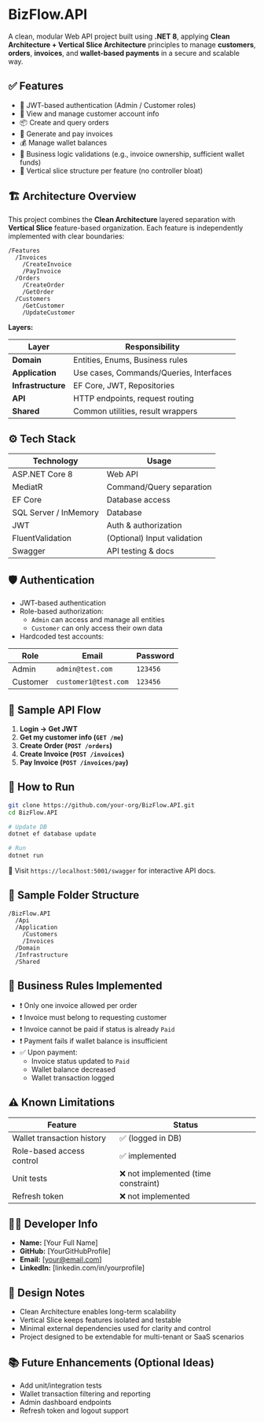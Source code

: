 # BizFlow.API

A clean, modular Web API project built using **.NET 8**, applying **Clean Architecture + Vertical Slice Architecture** principles to manage **customers**, **orders**, **invoices**, and **wallet-based payments** in a secure and scalable way.

## ✅ Features

- 🔐 JWT-based authentication (Admin / Customer roles)
- 👤 View and manage customer account info
- 📦 Create and query orders
- 🧾 Generate and pay invoices
- 💰 Manage wallet balances
- 🧠 Business logic validations (e.g., invoice ownership, sufficient wallet funds)
- 📄 Vertical slice structure per feature (no controller bloat)

## 🏗 Architecture Overview

This project combines the **Clean Architecture** layered separation with **Vertical Slice** feature-based organization. Each feature is independently implemented with clear boundaries:

```
/Features
  /Invoices
    /CreateInvoice
    /PayInvoice
  /Orders
    /CreateOrder
    /GetOrder
  /Customers
    /GetCustomer
    /UpdateCustomer
```

**Layers:**

| Layer | Responsibility |
|-------|----------------|
| **Domain** | Entities, Enums, Business rules |
| **Application** | Use cases, Commands/Queries, Interfaces |
| **Infrastructure** | EF Core, JWT, Repositories |
| **API** | HTTP endpoints, request routing |
| **Shared** | Common utilities, result wrappers |

## ⚙️ Tech Stack

| Technology | Usage |
|------------|-------|
| ASP.NET Core 8 | Web API |
| MediatR | Command/Query separation |
| EF Core | Database access |
| SQL Server / InMemory | Database |
| JWT | Auth & authorization |
| FluentValidation | (Optional) Input validation |
| Swagger | API testing & docs |

## 🛡 Authentication

- JWT-based authentication
- Role-based authorization:
  - `Admin` can access and manage all entities
  - `Customer` can only access their own data
- Hardcoded test accounts:

| Role | Email | Password |
|------|-------|----------|
| Admin | `admin@test.com` | `123456` |
| Customer | `customer1@test.com` | `123456` |

## 🔄 Sample API Flow

1. **Login → Get JWT**
2. **Get my customer info (`GET /me`)**
3. **Create Order (`POST /orders`)**
4. **Create Invoice (`POST /invoices`)**
5. **Pay Invoice (`POST /invoices/pay`)**

## 🧪 How to Run

```bash
git clone https://github.com/your-org/BizFlow.API.git
cd BizFlow.API

# Update DB
dotnet ef database update

# Run
dotnet run
```

📍 Visit `https://localhost:5001/swagger` for interactive API docs.

## 📁 Sample Folder Structure

```
/BizFlow.API
  /Api
  /Application
    /Customers
    /Invoices
  /Domain
  /Infrastructure
  /Shared
```

## 📌 Business Rules Implemented

- ❗ Only one invoice allowed per order
- ❗ Invoice must belong to requesting customer
- ❗ Invoice cannot be paid if status is already `Paid`
- ❗ Payment fails if wallet balance is insufficient
- ✅ Upon payment:
  - Invoice status updated to `Paid`
  - Wallet balance decreased
  - Wallet transaction logged

## ⚠️ Known Limitations

| Feature | Status |
|---------|--------|
| Wallet transaction history | ✅ (logged in DB) |
| Role-based access control | ✅ implemented |
| Unit tests | ❌ not implemented (time constraint) |
| Refresh token | ❌ not implemented |

## 👨‍💻 Developer Info

- **Name:** [Your Full Name]
- **GitHub:** [YourGitHubProfile]
- **Email:** [your@email.com]
- **LinkedIn:** [linkedin.com/in/yourprofile]

## 🧠 Design Notes

- Clean Architecture enables long-term scalability
- Vertical Slice keeps features isolated and testable
- Minimal external dependencies used for clarity and control
- Project designed to be extendable for multi-tenant or SaaS scenarios

## 📚 Future Enhancements (Optional Ideas)

- Add unit/integration tests
- Wallet transaction filtering and reporting
- Admin dashboard endpoints
- Refresh token and logout support